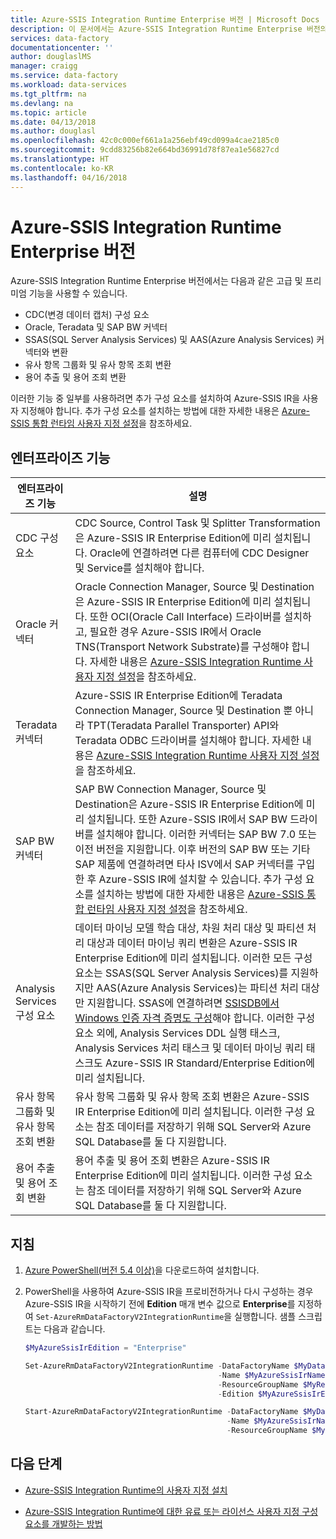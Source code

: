 ```yaml
---
title: Azure-SSIS Integration Runtime Enterprise 버전 | Microsoft Docs
description: 이 문서에서는 Azure-SSIS Integration Runtime Enterprise 버전의 기능 및 구성에 대해 설명합니다.
services: data-factory
documentationcenter: ''
author: douglaslMS
manager: craigg
ms.service: data-factory
ms.workload: data-services
ms.tgt_pltfrm: na
ms.devlang: na
ms.topic: article
ms.date: 04/13/2018
ms.author: douglasl
ms.openlocfilehash: 42c0c000ef661a1a256ebf49cd099a4cae2185c0
ms.sourcegitcommit: 9cdd83256b82e664bd36991d78f87ea1e56827cd
ms.translationtype: HT
ms.contentlocale: ko-KR
ms.lasthandoff: 04/16/2018
---
```

# <a name="enterprise-edition-of-the-azure-ssis-integration-runtime"></a>Azure-SSIS Integration Runtime Enterprise 버전

Azure-SSIS Integration Runtime Enterprise 버전에서는 다음과 같은 고급 및 프리미엄 기능을 사용할 수 있습니다.
-   CDC(변경 데이터 캡처) 구성 요소
-   Oracle, Teradata 및 SAP BW 커넥터
-   SSAS(SQL Server Analysis Services) 및 AAS(Azure Analysis Services) 커넥터와 변환
-   유사 항목 그룹화 및 유사 항목 조회 변환
-   용어 추출 및 용어 조회 변환

이러한 기능 중 일부를 사용하려면 추가 구성 요소를 설치하여 Azure-SSIS IR을 사용자 지정해야 합니다. 추가 구성 요소를 설치하는 방법에 대한 자세한 내용은 [Azure-SSIS 통합 런타임 사용자 지정 설정](how-to-configure-azure-ssis-ir-custom-setup.md)을 참조하세요.

## <a name="enterprise-features"></a>엔터프라이즈 기능

| **엔터프라이즈 기능** | **설명** |
|---|---|
| CDC 구성 요소 | CDC Source, Control Task 및 Splitter Transformation은 Azure-SSIS IR Enterprise Edition에 미리 설치됩니다. Oracle에 연결하려면 다른 컴퓨터에 CDC Designer 및 Service를 설치해야 합니다. |
| Oracle 커넥터 | Oracle Connection Manager, Source 및 Destination은 Azure-SSIS IR Enterprise Edition에 미리 설치됩니다. 또한 OCI(Oracle Call Interface) 드라이버를 설치하고, 필요한 경우 Azure-SSIS IR에서 Oracle TNS(Transport Network Substrate)를 구성해야 합니다. 자세한 내용은 [Azure-SSIS Integration Runtime 사용자 지정 설정](how-to-configure-azure-ssis-ir-custom-setup.md)을 참조하세요. |
| Teradata 커넥터 | Azure-SSIS IR Enterprise Edition에 Teradata Connection Manager, Source 및 Destination 뿐 아니라 TPT(Teradata Parallel Transporter) API와 Teradata ODBC 드라이버를 설치해야 합니다. 자세한 내용은 [Azure-SSIS Integration Runtime 사용자 지정 설정](how-to-configure-azure-ssis-ir-custom-setup.md)을 참조하세요. |
| SAP BW 커넥터 | SAP BW Connection Manager, Source 및 Destination은 Azure-SSIS IR Enterprise Edition에 미리 설치됩니다. 또한 Azure-SSIS IR에서 SAP BW 드라이버를 설치해야 합니다. 이러한 커넥터는 SAP BW 7.0 또는 이전 버전을 지원합니다. 이후 버전의 SAP BW 또는 기타 SAP 제품에 연결하려면 타사 ISV에서 SAP 커넥터를 구입한 후 Azure-SSIS IR에 설치할 수 있습니다. 추가 구성 요소를 설치하는 방법에 대한 자세한 내용은 [Azure-SSIS 통합 런타임 사용자 지정 설정](how-to-configure-azure-ssis-ir-custom-setup.md)을 참조하세요. |
| Analysis Services 구성 요소               | 데이터 마이닝 모델 학습 대상, 차원 처리 대상 및 파티션 처리 대상과 데이터 마이닝 쿼리 변환은 Azure-SSIS IR Enterprise Edition에 미리 설치됩니다. 이러한 모든 구성 요소는 SSAS(SQL Server Analysis Services)를 지원하지만 AAS(Azure Analysis Services)는 파티션 처리 대상만 지원합니다. SSAS에 연결하려면 [SSISDB에서 Windows 인증 자격 증명도 구성](https://docs.microsoft.com/sql/integration-services/lift-shift/ssis-azure-connect-with-windows-auth)해야 합니다. 이러한 구성 요소 외에, Analysis Services DDL 실행 태스크, Analysis Services 처리 태스크 및 데이터 마이닝 쿼리 태스크도 Azure-SSIS IR Standard/Enterprise Edition에 미리 설치됩니다. |
| 유사 항목 그룹화 및 유사 항목 조회 변환  | 유사 항목 그룹화 및 유사 항목 조회 변환은 Azure-SSIS IR Enterprise Edition에 미리 설치됩니다. 이러한 구성 요소는 참조 데이터를 저장하기 위해 SQL Server와 Azure SQL Database를 둘 다 지원합니다. |
| 용어 추출 및 용어 조회 변환 | 용어 추출 및 용어 조회 변환은 Azure-SSIS IR Enterprise Edition에 미리 설치됩니다. 이러한 구성 요소는 참조 데이터를 저장하기 위해 SQL Server와 Azure SQL Database를 둘 다 지원합니다. |

## <a name="instructions"></a>지침

1.  [Azure PowerShell(버전 5.4 이상)](https://github.com/Azure/azure-powershell/releases/tag/v5.5.0-March2018)을 다운로드하여 설치합니다.

2.  PowerShell을 사용하여 Azure-SSIS IR을 프로비전하거나 다시 구성하는 경우 Azure-SSIS IR을 시작하기 전에 **Edition** 매개 변수 값으로 **Enterprise**를 지정하여 `Set-AzureRmDataFactoryV2IntegrationRuntime`을 실행합니다. 샘플 스크립트는 다음과 같습니다.

    ```powershell
    $MyAzureSsisIrEdition = "Enterprise"

    Set-AzureRmDataFactoryV2IntegrationRuntime -DataFactoryName $MyDataFactoryName
                                               -Name $MyAzureSsisIrName
                                               -ResourceGroupName $MyResourceGroupName
                                               -Edition $MyAzureSsisIrEdition

    Start-AzureRmDataFactoryV2IntegrationRuntime -DataFactoryName $MyDataFactoryName
                                                 -Name $MyAzureSsisIrName
                                                 -ResourceGroupName $MyResourceGroupName
    ```

## <a name="next-steps"></a>다음 단계

-   [Azure-SSIS Integration Runtime의 사용자 지정 설치](how-to-configure-azure-ssis-ir-custom-setup.md)

-   [Azure-SSIS Integration Runtime에 대한 유료 또는 라이선스 사용자 지정 구성 요소를 개발하는 방법](how-to-develop-azure-ssis-ir-licensed-components.md)